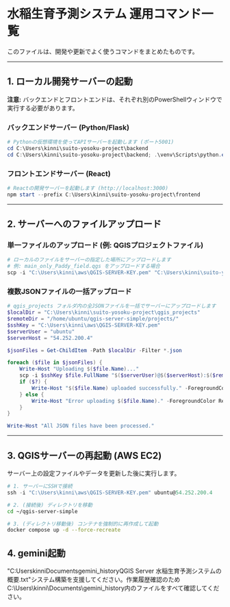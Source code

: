 # 水稲生育予測システム 運用コマンド一覧

このファイルは、開発や更新でよく使うコマンドをまとめたものです。

---

## 1. ローカル開発サーバーの起動

**注意:** バックエンドとフロントエンドは、それぞれ別のPowerShellウィンドウで実行する必要があります。

### バックエンドサーバー (Python/Flask)
```powershell
# Pythonの仮想環境を使ってAPIサーバーを起動します (ポート5001)
cd C:\Users\kinni\suito-yosoku-project\backend
cd C:\Users\kinni\suito-yosoku-project\backend; .\venv\Scripts\python.exe app.py
```

### フロントエンドサーバー (React)
```powershell
# Reactの開発サーバーを起動します (http://localhost:3000)
npm start --prefix C:\Users\kinni\suito-yosoku-project\frontend
```

---

## 2. サーバーへのファイルアップロード

### 単一ファイルのアップロード (例: QGISプロジェクトファイル)
```powershell
# ローカルのファイルをサーバーの指定した場所にアップロードします
# 例: main_only_Paddy_field.qgs をアップロードする場合
scp -i "C:\Users\kinni\aws\QGIS-SERVER-KEY.pem" "C:\Users\kinni\suito-yosoku-project\qgis_projects\main_only_Paddy_field.qgs" ubuntu@54.252.200.4:/home/ubuntu/my_qgis_projects/
```

### 複数JSONファイルの一括アップロード
```powershell
# qgis_projects フォルダ内の全JSONファイルを一括でサーバーにアップロードします
$localDir = "C:\Users\kinni\suito-yosoku-project\qgis_projects"
$remoteDir = "/home/ubuntu/qgis-server-simple/projects/"
$sshKey = "C:\Users\kinni\aws\QGIS-SERVER-KEY.pem"
$serverUser = "ubuntu"
$serverHost = "54.252.200.4"

$jsonFiles = Get-ChildItem -Path $localDir -Filter *.json

foreach ($file in $jsonFiles) {
    Write-Host "Uploading $($file.Name)..."
    scp -i $sshKey $file.FullName "$($serverUser)@$($serverHost):$($remoteDir)"
    if ($?) {
        Write-Host "$($file.Name) uploaded successfully." -ForegroundColor Green
    } else {
        Write-Host "Error uploading $($file.Name)." -ForegroundColor Red
    }
}

Write-Host "All JSON files have been processed."
```

---

## 3. QGISサーバーの再起動 (AWS EC2)

サーバー上の設定ファイルやデータを更新した後に実行します。

```powershell
# 1. サーバーにSSHで接続
ssh -i "C:\Users\kinni\aws\QGIS-SERVER-KEY.pem" ubuntu@54.252.200.4
```
```bash
# 2. (接続後) ディレクトリを移動
cd ~/qgis-server-simple

# 3. (ディレクトリ移動後) コンテナを強制的に再作成して起動
docker compose up -d --force-recreate
```

## 4. gemini起動
"C:UserskinniDocumentsgemini_historyQGIS Server 水稲生育予測システムの概要.txt"システム構築を支援してください。作業履歴確認のためC:\Users\kinni\Documents\gemini_history内のファイルをすべて確認してください。   
